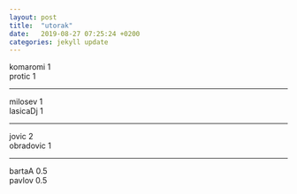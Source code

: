 ```yaml
---
layout: post
title:  "utorak"
date:   2019-08-27 07:25:24 +0200
categories: jekyll update
---
```


komaromi 1  
protic 1  

***

milosev 1  
lasicaDj 1  

***

jovic 2  
obradovic 1  

***

bartaA 0.5  
pavlov 0.5  